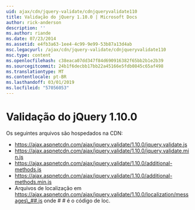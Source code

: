 ```yaml
---
uid: ajax/cdn/jquery-validate/cdnjqueryvalidate110
title: Validação do jQuery 1.10.0 | Microsoft Docs
author: rick-anderson
description: ''
ms.author: riande
ms.date: 07/23/2014
ms.assetid: e4fb3a63-1ee4-4c99-9e99-53b87a13d4ab
msc.legacyurl: /ajax/cdn/jquery-validate/cdnjqueryvalidate110
msc.type: content
ms.openlocfilehash: c38eaca07dd347f84d690916382f65bb2b1e2b39
ms.sourcegitcommit: 24b1f6decbb17bb22a45166e5fdb0845c65af498
ms.translationtype: MT
ms.contentlocale: pt-BR
ms.lasthandoff: 03/01/2019
ms.locfileid: "57056053"
---
```

<a name="jquery-validation-1100"></a>Validação do jQuery 1.10.0
====================
Os seguintes arquivos são hospedados na CDN:

- https://ajax.aspnetcdn.com/ajax/jquery.validate/1.10.0/jquery.validate.js
- https://ajax.aspnetcdn.com/ajax/jquery.validate/1.10.0/jquery.validate.min.js
- https://ajax.aspnetcdn.com/ajax/jquery.validate/1.10.0/additional-methods.js
- https://ajax.aspnetcdn.com/ajax/jquery.validate/1.10.0/additional-methods.min.js
- Arquivos de localização em https://ajax.aspnetcdn.com/ajax/jquery.validate/1.10.0/localization/messages\_##.js onde # # é o código de loc.
